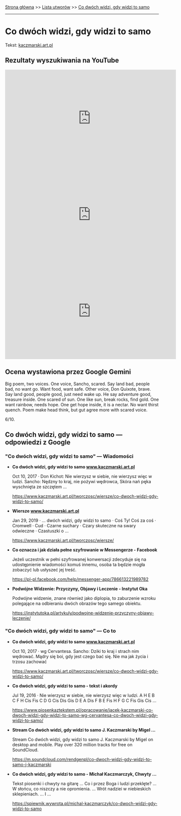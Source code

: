 [Strona główna](../index.md) >> [Lista utworów](../list.md) >> [Co dwóch widzi, gdy widzi to samo](99.md)

---

# Co dwóch widzi, gdy widzi to samo

Tekst: [kaczmarski.art.pl](https://www.kaczmarski.art.pl/tworczosc/wiersze/co-dwoch-widzi-gdy-widzi-to-samo/)

## Rezultaty wyszukiwania na YouTube

<iframe width="560" height="315" src="https://www.youtube.com/embed/ngxvJSYd6tc?si=IdontcarewhotheIRSsendsImnotpayingtaxes" title="YouTube video player" frameborder="0" allow="accelerometer; autoplay; clipboard-write; encrypted-media; gyroscope; picture-in-picture; web-share" referrerpolicy="strict-origin-when-cross-origin" allowfullscreen></iframe>

<iframe width="560" height="315" src="https://www.youtube.com/embed/1yrgpOH3s1U?si=IdontcarewhotheIRSsendsImnotpayingtaxes" title="YouTube video player" frameborder="0" allow="accelerometer; autoplay; clipboard-write; encrypted-media; gyroscope; picture-in-picture; web-share" referrerpolicy="strict-origin-when-cross-origin" allowfullscreen></iframe>

<iframe width="560" height="315" src="https://www.youtube.com/embed/nKoqGkB9l3A?si=IdontcarewhotheIRSsendsImnotpayingtaxes" title="YouTube video player" frameborder="0" allow="accelerometer; autoplay; clipboard-write; encrypted-media; gyroscope; picture-in-picture; web-share" referrerpolicy="strict-origin-when-cross-origin" allowfullscreen></iframe>

## Ocena wystawiona przez Google Gemini

Big poem, two voices. One voice, Sancho, scared. Say land bad, people bad, no want go. Want food, want safe. Other voice, Don Quixote, brave. Say land good, people good, just need wake up. He say adventure good, treasure inside. One scared of sun. One like sun, break rocks, find gold. One want rainbow, needs hope. One get hope inside, it is a nectar. No want thirst quench. Poem make head think, but gut agree more with scared voice. 

6/10.


## Co dwóch widzi, gdy widzi to samo — odpowiedzi z Google

### "Co dwóch widzi, gdy widzi to samo" — Wiadomości

- **Co dwóch widzi, gdy widzi to samo www.kaczmarski.art.pl**

    Oct 10, 2017  ·  Don Kichot: Nie wierzysz w siebie, nie wierzysz więc w ludzi. Sancho: Nędzny to kraj, nie pożywi wędrowca, Skóra nań pęka wyschnięta ze szczętem ... 

   <https://www.kaczmarski.art.pl/tworczosc/wiersze/co-dwoch-widzi-gdy-widzi-to-samo/>
- **Wiersze www.kaczmarski.art.pl**

    Jan 29, 2019  ·  ... dwóch widzi, gdy widzi to samo · Coś Ty! Coś za coś · Cromwell · Cud · Czarne suchary · Czary skuteczne na swary odwieczne · Czastuszki o ... 

   <https://www.kaczmarski.art.pl/tworczosc/wiersze/>
- **Co oznacza i jak działa pełne szyfrowanie w Messengerze - Facebook**

    Jeżeli uczestnik w pełni szyfrowanej konwersacji zdecyduje się na udostępnienie wiadomości komuś innemu, osoba ta będzie mogła zobaczyć lub usłyszeć jej treść. 

   <https://pl-pl.facebook.com/help/messenger-app/786613221989782>
- **Podwójne Widzenie: Przyczyny, Objawy i Leczenie - Instytut Oka**

    Podwójne widzenie, znane również jako diplopia, to zaburzenie wzroku polegające na odbieraniu dwóch obrazów tego samego obiektu. 

   <https://instytutoka.pl/artykuly/podwojne-widzenie-przyczyny-objawy-leczenie/>

### "Co dwóch widzi, gdy widzi to samo" — Co to

- **Co dwóch widzi, gdy widzi to samo www.kaczmarski.art.pl**

    Oct 10, 2017  ·  wg Cervantesa. Sancho: Dziki to kraj i strach nim wędrować. Mądry się boi, gdy jest czego bać się. Nie ma jak życia i trzosu zachować 

   <https://www.kaczmarski.art.pl/tworczosc/wiersze/co-dwoch-widzi-gdy-widzi-to-samo/>
- **Co dwóch widzi, gdy widzi to samo - tekst i akordy**

    Jul 19, 2016  ·  Nie wierzysz w siebie, nie wierzysz więc w ludzi. A H E B C F H Cis Fis C D G Cis Dis Gis D E A Dis F B E Fis H F G C Fis Gis Cis ... 

   <https://www.piosenkaztekstem.pl/opracowanie/jacek-kaczmarski-co-dwoch-widzi-gdy-widzi-to-samo-wg-cervantesa-co-dwoch-widzi-gdy-widzi-to-samo/>
- **Stream Co dwóch widzi, gdy widzi to samo J. Kaczmarski by Migel ...**

    Stream Co dwóch widzi, gdy widzi to samo J. Kaczmarski by Migel on desktop and mobile. Play over 320 million tracks for free on SoundCloud. 

   <https://m.soundcloud.com/rendgenpl/co-dwoch-widzi-gdy-widzi-to-samo-j-kaczmarski>
- **Co dwóch widzi, gdy widzi to samo - Michał Kaczmarczyk, Chwyty ...**

    Tekst piosenki i chwyty na gitarę ... Co i przez Boga i ludzi przeklęte? ... W słońcu, co niszczy a nie opromienia. ... Wrót nadziei w niebieskich sklepieniach. ... I ... 

   <https://spiewnik.wywrota.pl/michal-kaczmarczyk/co-dwoch-widzi-gdy-widzi-to-samo>

